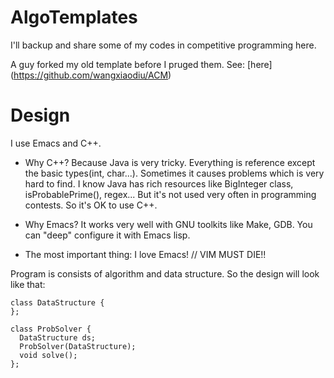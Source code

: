 AlgoTemplates
===

I'll backup and share some of my codes in competitive programming here.

A guy forked my old template before I pruged them. See: [here] (https://github.com/wangxiaodiu/ACM)

Design
===

I use Emacs and C++.

+ Why C++? Because Java is very tricky. Everything is reference except the basic types(int, char...). Sometimes it causes problems which is very hard to find. I know Java has rich resources like BigInteger class, isProbablePrime(), regex... But it's not used very often in programming contests. So it's OK to use C++.

+ Why Emacs? It works very well with GNU toolkits like Make, GDB. You can "deep" configure it with Emacs lisp. 

+ The most important thing: I love Emacs! // VIM MUST DIE!!

Program is consists of algorithm and data structure. So the design will look like that:

    class DataStructure {
    };
    
    class ProbSolver {
      DataStructure ds;
      ProbSolver(DataStructure);
      void solve();
    };
